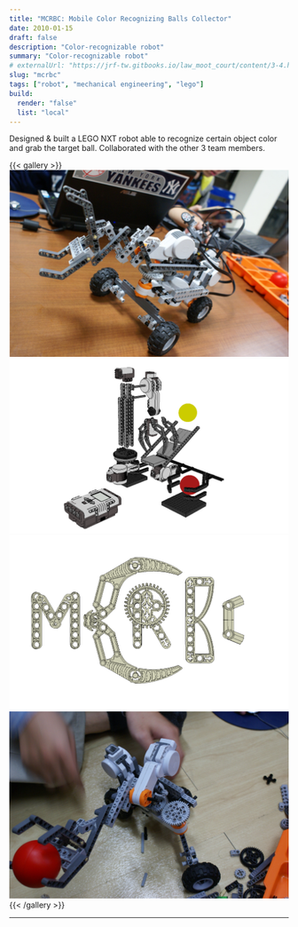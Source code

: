 ```yaml
---
title: "MCRBC: Mobile Color Recognizing Balls Collector"
date: 2010-01-15
draft: false
description: "Color-recognizable robot"
summary: "Color-recognizable robot"
# externalUrl: "https://jrf-tw.gitbooks.io/law_moot_court/content/3-4.html"
slug: "mcrbc"
tags: ["robot", "mechanical engineering", "lego"]
build:
  render: "false"
  list: "local"
---
```


Designed & built a LEGO NXT robot able to recognize certain object color and grab the target ball. Collaborated with the other 3 team members.

{{< gallery >}}
  <img src="feature-overview.png" class="grid-w100" />
  <img src="cad.gif" class="grid-w33" />
  <img src="mcrbc.png" class="grid-w33" />
  <img src="grab.jpg" class="grid-w33" />
{{< /gallery >}}

---

